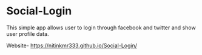 # Social-Login

This simple app allows user to login through facebook and twitter and show user profile data.

Website- https://nitinkmr333.github.io/Social-Login/
